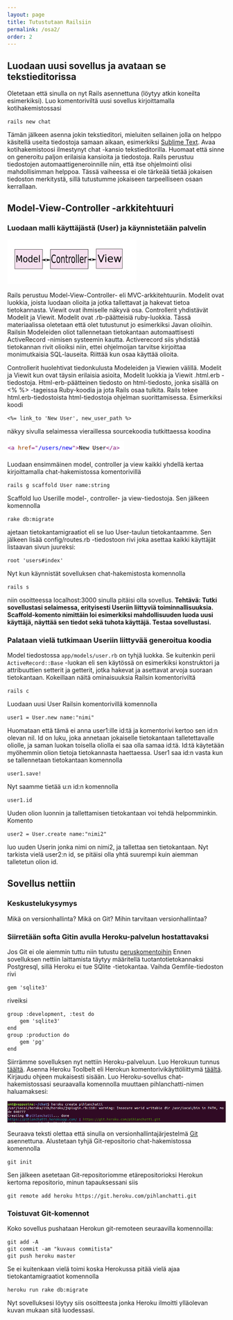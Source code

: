 ```yaml
---
layout: page
title: Tutustutaan Railsiin
permalink: /osa2/
order: 2
---
```


## Luodaan uusi sovellus ja avataan se tekstieditorissa

Oletetaan että sinulla on nyt Rails asennettuna (löytyy atkin koneilta
esimerkiksi). Luo komentoriviltä uusi sovellus kirjoittamalla
kotihakemistossasi

    rails new chat

Tämän jälkeen asenna jokin tekstieditori, mieluiten sellainen jolla on
helppo käsitellä useita tiedostoja samaan aikaan, esimerkiksi
[Sublime Text](https://www.sublimetext.com/). Avaa kotihakemistoosi
ilmestynyt chat -kansio tekstieditorilla. Huomaat että sinne on
generoitu paljon erilaisia kansioita ja tiedostoja. Rails perustuu
tiedostojen automaattigeneroinnille niin, että itse ohjelmointi olisi
mahdollisimman helppoa. Tässä vaiheessa ei ole tärkeää tietää jokaisen
tiedoston merkitystä, sillä tutustumme jokaiseen tarpeelliseen osaan
kerrallaan.

## Model-View-Controller -arkkitehtuuri

### Luodaan malli käyttäjästä (User) ja käynnistetään palvelin

![](/img/toinenkuva.png)

Rails perustuu Model-View-Controller- eli MVC-arkkitehtuuriin. Modelit
ovat luokkia, joista luodaan olioita ja jotka tallettavat ja hakevat
tietoa tietokannasta. Viewit ovat ihmiselle näkyvä osa. Controllerit
yhdistävät Modelit ja Viewit. Modelit ovat .rb-päätteisiä
ruby-luokkia.  Tässä materiaalissa oletetaan että olet tutustunut jo
esimerkiksi Javan olioihin. Railsin Modeleiden oliot tallennetaan
tietokantaan automaattisesti ActiveRecord -nimisen systeemin
kautta. Activerecord siis yhdistää tietokannan rivit olioiksi niin,
ettei ohjelmoijan tarvitse kirjoittaa monimutkaisia
SQL-lauseita. Riittää kun osaa käyttää olioita.

Controllerit huolehtivat tiedonkulusta Modeleiden ja Viewien välillä.
Modelit ja Viewit kun ovat täysin erilaisia asioita, Modelit luokkia
ja Viewit .html.erb -tiedostoja. Html-erb-päätteinen tiedosto on
html-tiedosto, jonka sisällä on &lt;% %&gt; -tageissa Ruby-koodia ja
jota Rails osaa tulkita. Rails tekee html.erb-tiedostoista
html-tiedostoja ohjelman suorittamisessa. Esimerkiksi koodi

    <%= link_to 'New User', new_user_path %>

näkyy sivulla selaimessa vieraillessa sourcekoodia tutkittaessa
koodina

![](/img/linkkikoodi.png)

Luodaan ensimmäinen model, controller ja view kaikki yhdellä kertaa
kirjoittamalla chat-hakemistossa komentorivillä

    rails g scaffold User name:string

Scaffold luo Userille model-, controller- ja view-tiedostoja. Sen
jälkeen komennolla

    rake db:migrate

ajetaan tietokantamigraatiot eli se luo User-taulun
tietokantaamme. Sen jälkeen lisää config/routes.rb -tiedostoon rivi
joka asettaa kaikki käyttäjät listaavan sivun juureksi:

    root 'users#index'

Nyt kun käynnistät sovelluksen chat-hakemistosta komennolla

    rails s

niin osoitteessa localhost:3000 sinulla pitäisi olla sovellus.
**Tehtävä: Tutki sovellustasi selaimessa, erityisesti Useriin
liittyviä toiminnallisuuksia. Scaffold-komento nimittäin loi
esimerkiksi mahdollisuuden luoda uusi käyttäjä, näyttää sen tiedot
sekä tuhota käyttäjä. Testaa sovellustasi.**

### Palataan vielä tutkimaan Useriin liittyvää generoitua koodia

Model tiedostossa `app/models/user.rb` on tyhjä luokka. Se kuitenkin perii
`ActiveRecord::Base` -luokan eli sen käytössä on esimerkiksi konstruktori
ja attribuuttien setterit ja getterit, jotka hakevat ja asettavat arvoja
suoraan tietokantaan. Kokeillaan näitä ominaisuuksia Railsin
komentoriviltä

    rails c

Luodaan uusi User Railsin komentorivillä komennolla

    user1 = User.new name:"nimi"

Huomataan että tämä ei anna user1:ille id:tä ja komentorivi kertoo sen
id:n olevan nil. Id on luku, joka annetaan jokaiselle tietokantaan
talletettavalle oliolle, ja saman luokan toisella oliolla ei saa olla
samaa id:tä. Id:tä käytetään myöhemmin olion tietoja tietokannasta
haettaessa. User1 saa id:n vasta kun se tallennetaan tietokantaan
komennolla

    user1.save!

Nyt saamme tietää u:n id:n komennolla

    user1.id

Uuden olion luonnin ja tallettamisen tietokantaan voi tehdä
helpomminkin. Komento

    user2 = User.create name:"nimi2"

luo uuden Userin jonka nimi on nimi2, ja tallettaa sen tietokantaan. Nyt
tarkista vielä user2:n id, se pitäisi olla yhtä suurempi kuin aiemman
talletetun olion id.

## Sovellus nettiin

### Keskustelukysymys

Mikä on versionhallinta? Mikä on Git? Mihin tarvitaan versionhallintaa?

### Siirretään softa Gitin avulla Heroku-palvelun hostattavaksi

Jos Git ei ole aiemmin tuttu niin tutustu
[peruskomentoihin](https://confluence.atlassian.com/bitbucketserver/basic-git-commands-776639767.html)
Ennen sovelluksen nettiin laittamista täytyy määritellä
tuotantotietokannaksi Postgresql, sillä Heroku ei tue SQlite
-tietokantaa. Vaihda Gemfile-tiedoston rivi

    gem 'sqlite3'

riveiksi

    group :development, :test do
        gem 'sqlite3'
    end
    group :production do
        gem 'pg'
    end

Siirrämme sovelluksen nyt nettiin Heroku-palveluun. Luo Herokuun
tunnus [täältä](https://signup.heroku.com/). Asenna Heroku Toolbelt
eli Herokun komentorivikäyttöliittymä
[täältä](https://toolbelt.heroku.com/).  Kirjaudu ohjeen mukaisesti
sisään. Luo Heroku-sovellus chat-hakemistossasi seuraavalla komennolla
muuttaen pihlanchatti-nimen haluamaksesi:

![](/img/herokucreate.png)

Seuraava teksti olettaa että sinulla on versionhallintajärjestelmä
[Git](https://git-scm.com/) asennettuna. Alustetaan tyhjä
Git-repositorio chat-hakemistossa komennolla

    git init

Sen jälkeen asetetaan Git-repositoriomme etärepositorioksi Herokun
kertoma repositorio, minun tapauksessani siis

    git remote add heroku https://git.heroku.com/pihlanchatti.git

### Toistuvat Git-komennot

Koko sovellus pushataan Herokun git-remoteen seuraavilla komennoilla:

    git add -A
    git commit -am "kuvaus commitista"
    git push heroku master

Se ei kuitenkaan vielä toimi koska Herokussa pitää vielä ajaa
tietokantamigraatiot komennolla

    heroku run rake db:migrate

Nyt sovelluksesi löytyy siis osoitteesta jonka Heroku ilmoitti
ylläolevan kuvan mukaan sitä luodessasi.

